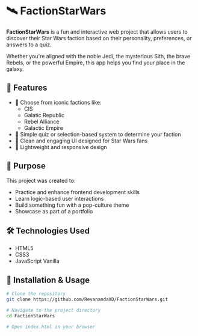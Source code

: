 # 🛰️ FactionStarWars

**FactionStarWars** is a fun and interactive web project that allows users to discover their Star Wars faction based on their personality, preferences, or answers to a quiz.

Whether you're aligned with the noble Jedi, the mysterious Sith, the brave Rebels, or the powerful Empire, this app helps you find your place in the galaxy.

## 🚀 Features

- 🔸 Choose from iconic factions like:
  - CIS
  - Galatic Republic
  - Rebel Alliance
  - Galactic Empire
- 🔸 Simple quiz or selection-based system to determine your faction
- 🔸 Clean and engaging UI designed for Star Wars fans
- 🔸 Lightweight and responsive design

## 🎯 Purpose

This project was created to:
- Practice and enhance frontend development skills
- Learn logic-based user interactions
- Build something fun with a pop-culture theme
- Showcase as part of a portfolio

## 🛠️ Technologies Used

- HTML5  
- CSS3  
- JavaScript Vanilla

## 🔧 Installation & Usage

```bash
# Clone the repository
git clone https://github.com/RevanandaXD/FactionStarWars.git

# Navigate to the project directory
cd FactionStarWars

# Open index.html in your browser
